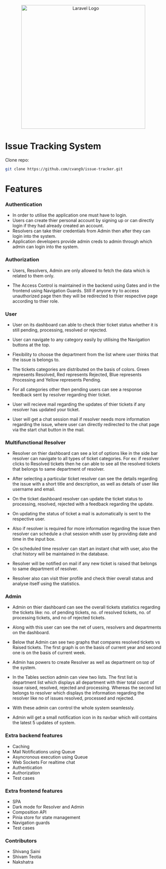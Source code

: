 <p align="center"><a href="https://laravel.com" target="_blank"><img src="https://raw.githubusercontent.com/laravel/art/master/logo-lockup/5%20SVG/2%20CMYK/1%20Full%20Color/laravel-logolockup-cmyk-red.svg" width="400" alt="Laravel Logo"></a></p>

#  Issue Tracking System


Clone repo: 
```sh
git clone https://github.com/cvang9/issue-tracker.git
```

# Features

###  Authentication

- In order to utilise the application one must have to login.
- Users can create thier personal account by signing up or can directly login if they had already created an account.
- Resolvers can take thier credentials from Admin then after they can login into the system.
- Application developers provide admin creds to admin through which admin can login into the system. 


###  Authorization

- Users, Resolvers, Admin are only allowed to fetch the data which is related to them only.

- The Access Control is maintained in the backend using Gates and in the frontend using Navigation Guards. Still if anyone try to access unauthorized page then they will be redirected to thier respective page according to thier role.


###  User  

- User on its dashboard can able to check thier ticket status whether it is still pending, processing, resolved or rejected.

- User can navigate to any category easily by utilising the Navigation buttons at the top.

- Flexibility to choose the department from the list where user thinks that the issue is belongs to.

- The tickets categories are distributed on the basis of colors.
   Green represents Resolved, Red represents Rejected, Blue represents Processing and Yellow represents Pending.

- For all categories other then pending users can see a response feedback sent by resolver regarding thier ticket. 

- User will recieve mail regarding the updates of thier tickets if any resolver has updated your ticket.

- User will get a chat session mail if resolver needs more information regarding the issue, where user can directly redirected to the chat page via the start chat button in the mail.
 


###  Multifunctional Resolver 

- Resolver on thier dashboard can see a lot of options like in the side bar resolver can navigate to all types of ticket categories.  For ex: if resolver clicks to Resolved tickets then he can able to see all the resolved tickets that belongs to same department of resolver.   

- After selecting a particular ticket resolver can see the details regarding the issue with a short title and description, as well as details of user like username and email.

- On the ticket dashboard resolver can update the ticket status to processing, resolved, rejected with a feedback regarding the update.

- On updating the status of ticket a mail is automatically is sent to the respective user.

- Also if resolver is required for more information regarding the issue then resolver can schedule a chat session whith user by providing date and time in the input box. 

- On scheduled time resolver can start an instant chat with user, also the chat history will be maintained in the database.

- Resolver will be notified on mail if any new ticket is raised that belongs to same department of resolver.

- Resolver also can visit thier profile and check thier overall status and analyse itself using the statistics.


###  Admin 

- Admin on thier dashboard can see the overall tickets statistics regarding the tickets like: no. of pending tickets, no. of resolved tickets, no. of processing tickets, and no of rejected tickets.

- Along with this user can see the net of users, resolvers and departments on the dashboard.

- Below that Admin can see two graphs that compares resolved tickets vs Raised tickets. The first graph is on the basis of current year and second one is on the basis of current week. 

- Admin has powers to create Resolver as well as department on top of the system.

- In the Tables section admin can view two lists. The first list is department list which displays all department with thier total count of issue raised, resolved, rejected and processing. Whereas  the second list belongs to resolver which displays the information regarding the resolver like no of issues resolved, processed and rejected.

- With these admin can control the whole system seamlessly.

- Admin will get a small notification icon in its navbar which will contains the latest 5 updates of system. 

### Extra backend features 

- Caching
- Mail Notifications using Queue
- Asyncronous execution using Queue
- Web Sockets For realtime chat
- Authentication
- Authorization
- Test cases



### Extra frontend features 

- SPA
- Dark mode for Resolver and Admin
- Composition API
- Pinia store for state management
- Navigation guards
- Test cases



### Contributors
 - Shivang Saini
- Shivam Teotia
- Nakshatra
